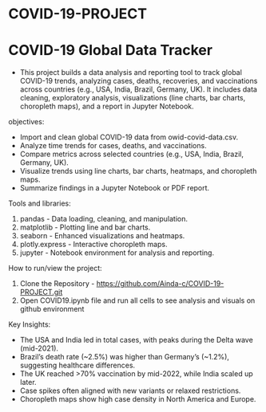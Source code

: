 # COVID-19-PROJECT

# COVID-19 Global Data Tracker
- This project builds a data analysis and reporting tool to track global COVID-19 trends, analyzing cases, deaths, recoveries, and vaccinations across countries (e.g., USA, India, Brazil, Germany, UK). It includes data cleaning, exploratory analysis, visualizations (line charts, bar charts, choropleth maps), and a report in Jupyter Notebook.

objectives:
  - Import and clean global COVID-19 data from owid-covid-data.csv.
  - Analyze time trends for cases, deaths, and vaccinations.
  - Compare metrics across selected countries (e.g., USA, India, Brazil, Germany, UK).
  - Visualize trends using line charts, bar charts, heatmaps, and choropleth maps.
  - Summarize findings in a Jupyter Notebook or PDF report.

Tools and libraries:
  1. pandas - Data loading, cleaning, and manipulation.
  2. matplotlib - Plotting line and bar charts.
  3. seaborn - Enhanced visualizations and heatmaps.
  4. plotly.express - Interactive choropleth maps.
  5. jupyter - Notebook environment for analysis and reporting.

How to run/view the project:
1. Clone the Repository - https://github.com/Ainda-c/COVID-19-PROJECT.git
2. Open COVID19.ipynb file and run all cells to see analysis and visuals on github environment

 Key Insights:
- The USA and India led in total cases, with peaks during the Delta wave (mid-2021).
- Brazil’s death rate (~2.5%) was higher than Germany’s (~1.2%), suggesting healthcare differences.
- The UK reached >70% vaccination by mid-2022, while India scaled up later.
- Case spikes often aligned with new variants or relaxed restrictions.
- Choropleth maps show high case density in North America and Europe.
